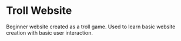 # Troll Website
 Beginner website created as a troll game. Used to learn basic website creation with basic user interaction.
